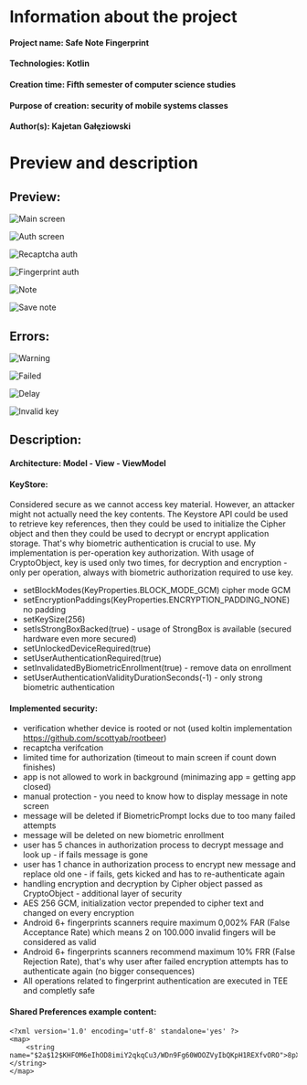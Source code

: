 # Information about the project

#### Project name: Safe Note Fingerprint
#### Technologies: Kotlin
#### Creation time: Fifth semester of computer science studies
#### Purpose of creation: security of mobile systems classes
#### Author(s): Kajetan Gałęziowski 

# Preview and description

## Preview:

![Main screen](./img/main.jpg)

![Auth screen](./img/auth.jpg)

![Recaptcha auth](./img/recaptchaAuth.jpg)

![Fingerprint auth](./img/access.jpg)

![Note](./img/note.jpg)

![Save note](./img/save.jpg)

## Errors:

![Warning](./img/warning.jpg)

![Failed](./img/failed.jpg)

![Delay](./img/delay.jpg)

![Invalid key](./img/invalid.jpg)


## Description:

#### Architecture: Model - View - ViewModel

#### KeyStore:
Considered secure as we cannot access key material. 
However, an attacker might not actually need the key contents. The Keystore API could be used to retrieve key references, then they could be used to initialize the Cipher object and then they could be used to decrypt or encrypt application storage.
That's why biometric authentication is crucial to use.
My implementation is per-operation key authorization. With usage of CryptoObject, key is used only two times, for decryption and encryption - only per operation, always with biometric authorization required to use key.

- setBlockModes(KeyProperties.BLOCK_MODE_GCM) cipher mode GCM
- setEncryptionPaddings(KeyProperties.ENCRYPTION_PADDING_NONE) no padding
- setKeySize(256)
- setIsStrongBoxBacked(true) - usage of StrongBox is available (secured hardware even more secured)
- setUnlockedDeviceRequired(true)
- setUserAuthenticationRequired(true)
- setInvalidatedByBiometricEnrollment(true) - remove data on enrollment
- setUserAuthenticationValidityDurationSeconds(-1) - only strong biometric authentication 

#### Implemented security:
- verification whether device is rooted or not (used koltin implementation https://github.com/scottyab/rootbeer)
- recaptcha verifcation
- limited time for authorization (timeout to main screen if count down finishes)
- app is not allowed to work in background (minimazing app = getting app closed)
- manual protection - you need to know how to display message in note screen
- message will be deleted if BiometricPrompt locks due to too many failed attempts
- message will be deleted on new biometric enrollment
- user has 5 chances in authorization process to decrypt message and look up - if fails message is gone
- user has 1 chance in authorization process to encrypt new message and replace old one - if fails, gets kicked and has to re-authenticate again
- handling encryption and decryption by Cipher object passed as CryptoObject - additional layer of security
- AES 256 GCM, initialization vector prepended to cipher text and changed on every encryption
- Android 6+ fingerprints scanners require maximum 0,002% FAR (False Acceptance Rate) which means 2 on 100.000 invalid fingers will be considered as valid
- Android 6+ fingerprints scanners recommend maximum 10% FRR (False Rejection Rate), that's why user after failed encryption attempts has to authenticate again (no bigger consequences)
- All operations related to fingerprint authentication are executed in TEE and completly safe

#### Shared Preferences example content:

```
<?xml version='1.0' encoding='utf-8' standalone='yes' ?>
<map>
    <string name="$2a$12$KHFOM6eIhOD8imiY2qkqCu3/WDn9Fg60WOOZVyIbQKpH1REXfvORO">8pXafZv4GMGum2N90A9TcGm3sQA1VlNtZQOiTer033Q=&#10;    </string>
</map>
```
